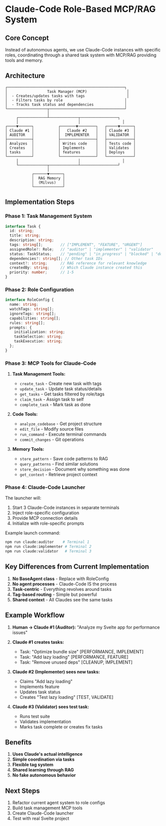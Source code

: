 # Claude-Code Role-Based MCP/RAG System

## Core Concept
Instead of autonomous agents, we use Claude-Code instances with specific roles, coordinating through a shared task system with MCP/RAG providing tools and memory.

## Architecture

```
┌─────────────────────────────────────────────────────┐
│                  Task Manager (MCP)                  │
│  - Creates/updates tasks with tags                   │
│  - Filters tasks by role                            │
│  - Tracks task status and dependencies              │
└──────────────────┬──────────────────────────────────┘
                   │
     ┌─────────────┴─────────────┬─────────────────┐
     │                           │                   │
┌────▼──────┐           ┌───────▼────────┐   ┌─────▼──────┐
│ Claude #1 │           │   Claude #2    │   │ Claude #3  │
│ AUDITOR   │           │  IMPLEMENTER   │   │ VALIDATOR  │
├───────────┤           ├────────────────┤   ├────────────┤
│ Analyzes  │           │ Writes code    │   │ Tests code │
│ Creates   │           │ Implements     │   │ Validates  │
│ tasks     │           │ features       │   │ Deploys    │
└───────────┘           └────────────────┘   └────────────┘
     │                           │                   │
     └─────────────┬─────────────┴─────────────────┘
                   │
            ┌──────▼──────┐
            │  RAG Memory │
            │  (Milvus)   │
            └─────────────┘
```

## Implementation Steps

### Phase 1: Task Management System
```typescript
interface Task {
  id: string;
  title: string;
  description: string;
  tags: string[];        // ["IMPLEMENT", "FEATURE", "URGENT"]
  assignedRole?: Role;   // "auditor" | "implementer" | "validator"
  status: TaskStatus;    // "pending" | "in_progress" | "blocked" | "done"
  dependencies?: string[]; // Other task IDs
  context?: string;      // RAG reference for relevant knowledge
  createdBy: string;     // Which Claude instance created this
  priority: number;      // 1-5
}
```

### Phase 2: Role Configuration
```typescript
interface RoleConfig {
  name: string;
  watchTags: string[];
  ignoreTags: string[];
  capabilities: string[];
  rules: string[];
  prompts: {
    initialization: string;
    taskSelection: string;
    taskExecution: string;
  };
}
```

### Phase 3: MCP Tools for Claude-Code

1. **Task Management Tools:**
   - `create_task` - Create new task with tags
   - `update_task` - Update task status/details
   - `get_tasks` - Get tasks filtered by role/tags
   - `claim_task` - Assign task to self
   - `complete_task` - Mark task as done

2. **Code Tools:**
   - `analyze_codebase` - Get project structure
   - `edit_file` - Modify source files
   - `run_command` - Execute terminal commands
   - `commit_changes` - Git operations

3. **Memory Tools:**
   - `store_pattern` - Save code patterns to RAG
   - `query_patterns` - Find similar solutions
   - `store_decision` - Document why something was done
   - `get_context` - Retrieve project context

### Phase 4: Claude-Code Launcher

The launcher will:
1. Start 3 Claude-Code instances in separate terminals
2. Inject role-specific configuration
3. Provide MCP connection details
4. Initialize with role-specific prompts

Example launch command:
```bash
npm run claude:auditor    # Terminal 1
npm run claude:implementer # Terminal 2  
npm run claude:validator   # Terminal 3
```

## Key Differences from Current Implementation

1. **No BaseAgent class** - Replace with RoleConfig
2. **No agent processes** - Claude-Code IS the process
3. **Task-centric** - Everything revolves around tasks
4. **Tag-based routing** - Simple but powerful
5. **Shared context** - All Claudes see the same tasks

## Example Workflow

1. **Human → Claude #1 (Auditor):**
   "Analyze my Svelte app for performance issues"

2. **Claude #1 creates tasks:**
   - Task: "Optimize bundle size" [PERFORMANCE, IMPLEMENT]
   - Task: "Add lazy loading" [PERFORMANCE, FEATURE]
   - Task: "Remove unused deps" [CLEANUP, IMPLEMENT]

3. **Claude #2 (Implementer) sees new tasks:**
   - Claims "Add lazy loading"
   - Implements feature
   - Updates task status
   - Creates "Test lazy loading" [TEST, VALIDATE]

4. **Claude #3 (Validator) sees test task:**
   - Runs test suite
   - Validates implementation
   - Marks task complete or creates fix tasks

## Benefits

1. **Uses Claude's actual intelligence**
2. **Simple coordination via tasks**
3. **Flexible tag system**
4. **Shared learning through RAG**
5. **No fake autonomous behavior**

## Next Steps

1. Refactor current agent system to role configs
2. Build task management MCP tools
3. Create Claude-Code launcher
4. Test with real Svelte project